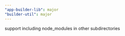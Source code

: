 ```yaml
---
"app-builder-lib": major 
"builder-util": major 
---
```


support including node_modules in other subdirectories
